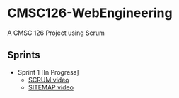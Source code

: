 # CMSC126-WebEngineering
A CMSC 126 Project using Scrum

## Sprints
+ Sprint 1 [In Progress] <br />
  - [SCRUM video](https://youtu.be/nSw8nnDJO8g)
  - [SITEMAP video](https://youtu.be/c-ycYKOgKts)
